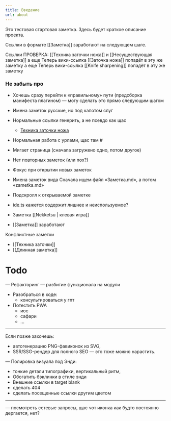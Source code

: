 ```yaml
---
title: Введение
url: about
---
```


Это тестовая стартовая заметка. Здесь будет краткое описание проекта.

Ссылки в формате [[Заметка]] заработают на следующем шаге.

Ссылки ПРОВЕРКА: [[Техника заточки ножа]] и [[Несуществующая заметка]]
а еще Теперь вики-ссылка [[Заточка ножа]] попадёт в эту же заметку
а еще Теперь вики-ссылка [[Knife sharpening]] попадёт в эту же заметку


### Не забыть про 
- Хочешь сразу перейти к «правильному» пути (предсборка манифеста плагином) — могу сделать это прямо следующим шагом

- Имена заметок русские, но под капотом слуг

- Нормальные ссылки генерить, а не псевдо как щас 
  - <a href="#" class="wikilink" data-slug="tehnika-zatochki-nozha" data-missing="false">Техника заточки ножа</a>
- Нормальная работа с урлами, щас там #
- Мигает страница (сначала загружено одно, потом другое)
- Нет повторных заметок (или пох?)
- Фокус при открытии новых заметок
- Имена заметок вида Сначала ищем файл «Заметка.md», а потом «zametka.md»
- Подскролл к открываемой заметке
- ide.ts кажется содержит лишнее и неиспользуемое?
- Заметка [[Nekketsu | клевая игра]]
- [[Заметка]] заработают

Конфликтные заметки
- [[Техника заточки]]
- [[Длинная заметка]]


# Todo
— Рефакторинг — разбитие функционала на модули
- Разобраться в коде:
  - консультироваться у гпт
- Потестить PWA
  - иос
  - сафари
  - ...

--------

Если позже захочешь:
* автогенерацию PNG-фавиконок из SVG,
* SSR/SSG-рендер для полного SEO — это тоже можно нарастить.


— Полировка визуала под Энди: 
- тонкие детали типографики, вертикальный ритм,
- Обогатить бэклинки в стиле энди
- Внешние ссылки в target blank
- сделать 404
- сделать посещенные ссылки другим цветом

---
— посмотреть сетевые запросы, щас чот иконка как будто постоянно дергается, нет?


